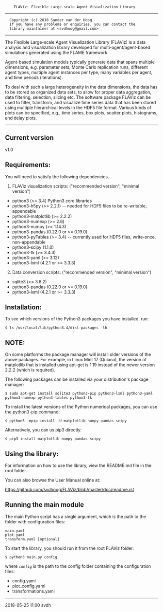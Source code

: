         FLAViz: Flexible Large-scale Agent Visualization Library

-------------------------------------------------------------------------------

      Copyright (c) 2018 Sander van der Hoog
      If you have any problems or enquiries, you can contact the
      library maintainer at <svdhoog@gmail.com>
      
-------------------------------------------------------------------------------
        
The Flexible Large-scale Agent Visualization Library (FLAViz) is a data
analysis and visualization library developed for multi-agent/agent-based
simulations generated using the FLAME framework.

Agent-based simulation models typically generate data that spans multiple dimensions, e.g. parameter sets, Monte Carlo replication runs, different agent types, multiple agent instances per type, many variables per agent, and time periods (iterations).

To deal with such a large heterogeneity in the data dimensions, the data has to be stored as organized data sets, to allow for proper data aggregation, data filtering, selection, slicing etc. The software package FLAViz can be used to filter, transform, and visualize time series data that has been stored using multiple hierarchical levels in the HDF5 file format. Various kinds of plots can be specified, e.g., time series, box plots, scatter plots, histograms, and delay plots. 

-------------------------------------------------------------------------------
Current version
--
v1.0

Requirements:
--

You will need to satisfy the following dependencies.

1. FLAViz visualization scripts:
("recommended version", "minimal version")
 
* python3 (>= 3.4) Python3 core libraries
* python3-h5py (>= 2.2.1) -- needed for HDF5 files to be re-writable, appendable
* python3-matplotlib (>= 2.2.2)
* python3-numexp (>= 2.6)
* python3-numpy (>= 1.14.3)
* python3-pandas (0.22.0 or >= 0.19.0)
* python3-pyTables (>= 3.4) -- currently used for HDF5 files, write-once, non-appendable
* python3-scipy (1.1.0)
* python3-tk (>= 3.4.3)
* python3-yaml (>= 3.12)
* python3-lxml (4.2.1 or >= 3.3.3)

2. Data conversion scripts:
("recommended version", "minimal version")

* sqlite3 (>= 3.8.2)
* python3-pandas (0.22.0 or >= 0.19.0)
* python3-lxml (4.2.1 or >= 3.3.3)

Installation:
--

To see which versions of the Python3 packages you have installed, run:

```
$ ls /usr/local/lib/python3.4/dist-packages -lh
```

NOTE:
--
On some platforms the package manager will install older versions of the above packages.
For example, in Linux Mint 17 (Quiana), the version of matplotlib that is installed using apt-get is 1.19 instead of the newer version 2.2.2 (which is required).

The following packages can be installed via your distribution's package manager:

```
$ sudo apt-get install sqlite3 python3-pip python3-lxml python3-yaml python3-numexp python3-tables python3-tk
```

To install the latest versions of the Python numerical packages, you can use the python3-pip command:

```
$ python3 -mpip install -U matplotlib numpy pandas scipy
```

Alternatively, you can us pip3 directly:

```
$ pip3 install matplotlib numpy pandas scipy
```

Using the library:
--

For information on how to use the library, view the README.md file in the root folder.

You can also browse the User Manual online at:

https://github.com/svdhoog/FLAViz/blob/master/doc/readme.rst


Running the main module
--

The main Python script has a single argument, which is the path to the folder with configuration files:

```
main.yaml
plot.yaml
transform.yaml [optional]
```

To start the library, you should run it from the root FLAViz folder:
```
$ python3 main.py config
```
where `config` is the path to the config folder containing the configuration files:

* config.yaml
* plot_config.yaml
* transformations.yaml

------------------------------------
2018-05-25 11:00 svdh
